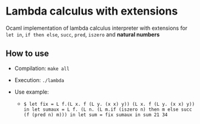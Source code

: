 # Lambda calculus with extensions

Ocaml implementation of lambda calculus interpreter with extensions for `let in`, `if then else`, `succ`, `pred`, `iszero` and **natural numbers**

## How to use

 - Compilation: `make all`
 - Execution: `./lambda`
 - Use example: 
	 
	 - `$ let fix = L f.(L x. f (L y. (x x) y)) (L x. f (L y. (x x) y)) in let sumaux = L f. (L n. (L m.if (iszero n) then m else succ (f (pred n) m))) in let sum = fix sumaux in sum 21 34`
